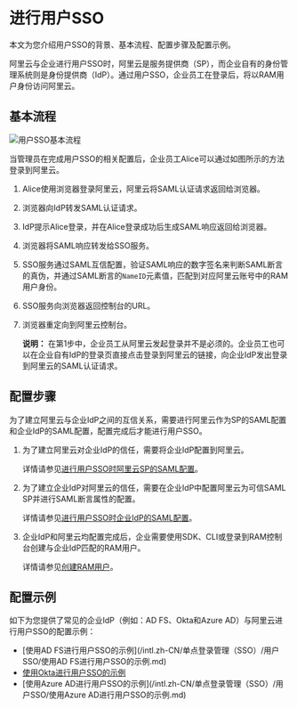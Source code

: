 # 进行用户SSO

本文为您介绍用户SSO的背景、基本流程、配置步骤及配置示例。

阿里云与企业进行用户SSO时，阿里云是服务提供商（SP），而企业自有的身份管理系统则是身份提供商（IdP）。通过用户SSO，企业员工在登录后，将以RAM用户身份访问阿里云。

## 基本流程

![用户SSO基本流程](https://static-aliyun-doc.oss-cn-hangzhou.aliyuncs.com/assets/img/zh-CN/5965217951/p40784.png)

当管理员在完成用户SSO的相关配置后，企业员工Alice可以通过如图所示的方法登录到阿里云。

1.  Alice使用浏览器登录阿里云，阿里云将SAML认证请求返回给浏览器。

2.  浏览器向IdP转发SAML认证请求。

3.  IdP提示Alice登录，并在Alice登录成功后生成SAML响应返回给浏览器。

4.  浏览器将SAML响应转发给SSO服务。

5.  SSO服务通过SAML互信配置，验证SAML响应的数字签名来判断SAML断言的真伪，并通过SAML断言的`NameID`元素值，匹配到对应阿里云账号中的RAM用户身份。

6.  SSO服务向浏览器返回控制台的URL。

7.  浏览器重定向到阿里云控制台。

    **说明：** 在第1步中，企业员工从阿里云发起登录并不是必须的。企业员工也可以在企业自有IdP的登录页直接点击登录到阿里云的链接，向企业IdP发出登录到阿里云的SAML认证请求。


## 配置步骤

为了建立阿里云与企业IdP之间的互信关系，需要进行阿里云作为SP的SAML配置和企业IdP的SAML配置，配置完成后才能进行用户SSO。

1.  为了建立阿里云对企业IdP的信任，需要将企业IdP配置到阿里云。

    详情请参见[进行用户SSO时阿里云SP的SAML配置](/intl.zh-CN/单点登录管理（SSO）/用户SSO/进行用户SSO时阿里云SP的SAML配置.md)。

2.  为了建立企业IdP对阿里云的信任，需要在企业IdP中配置阿里云为可信SAML SP并进行SAML断言属性的配置。

    详情请参见[进行用户SSO时企业IdP的SAML配置](/intl.zh-CN/单点登录管理（SSO）/用户SSO/进行用户SSO时企业IdP的SAML配置.md)。

3.  企业IdP和阿里云均配置完成后，企业需要使用SDK、CLI或登录到RAM控制台创建与企业IdP匹配的RAM用户。

    详情请参见[创建RAM用户](/intl.zh-CN/用户管理/创建RAM用户.md)。


## 配置示例

如下为您提供了常见的企业IdP（例如：AD FS、Okta和Azure AD）与阿里云进行用户SSO的配置示例：

-   [使用AD FS进行用户SSO的示例](/intl.zh-CN/单点登录管理（SSO）/用户SSO/使用AD FS进行用户SSO的示例.md)
-   [使用Okta进行用户SSO的示例](/intl.zh-CN/单点登录管理（SSO）/用户SSO/使用Okta进行用户SSO的示例.md)
-   [使用Azure AD进行用户SSO的示例](/intl.zh-CN/单点登录管理（SSO）/用户SSO/使用Azure AD进行用户SSO的示例.md)

